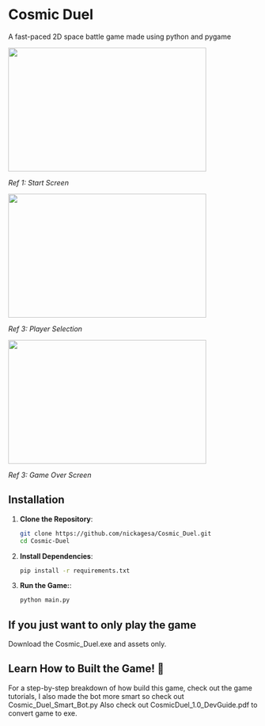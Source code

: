 # Cosmic Duel
A fast-paced 2D space battle game made using python and pygame

<img src="https://github.com/user-attachments/assets/7b1e86d9-8072-451e-ad2f-e544da7722b5" width="400" height="250" />

*Ref 1: Start Screen*

<img src="https://github.com/user-attachments/assets/f00bbdc5-36c8-4e28-a47d-6de3e8fdd42c" width="400" height="250" />

*Ref 3: Player Selection*

<img src="https://github.com/user-attachments/assets/999359f8-bbbd-4e08-a20b-bdd9383f6dd8" width="400" height="250" />

*Ref 3: Game Over Screen*
## Installation

1. **Clone the Repository**:
   ```sh
   git clone https://github.com/nickagesa/Cosmic_Duel.git
   cd Cosmic-Duel

2. **Install Dependencies**:
   ```sh
   pip install -r requirements.txt

3. **Run the Game:**:
   ```sh
   python main.py

## If you just want to only play the game 
Download the Cosmic_Duel.exe and assets only.

## Learn How to Built the Game! 📖
For a step-by-step breakdown of how build this game, check out the game tutorials, I also made the bot more smart so check out Cosmic_Duel_Smart_Bot.py 
Also check out CosmicDuel_1.0_DevGuide.pdf to convert game to exe.

